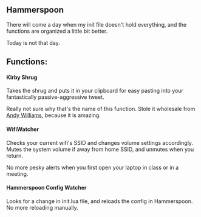## Hammerspoon

There will come a day when my init file doesn't hold everything, and the functions are organized a little bit better.

Today is not that day.



## Functions:

#### Kirby Shrug
Takes the shrug and puts it in your clipboard for easy pasting into your fantastically passive-aggressive tweet.

Really not sure why that's the name of this function. Stole it wholesale from [Andy Williams](https://github.com/nonissue), because it is amazing.

#### WifiWatcher
Checks your current wifi's SSID and changes volume settings accordingly. Mutes the system volume if away from home SSID, and unmutes when you return.

No more pesky alerts when you first open your laptop in class or in a meeting.

#### Hammerspoon Config Watcher
Looks for a change in init.lua file, and reloads the config in Hammerspoon. No more reloading manually. 
